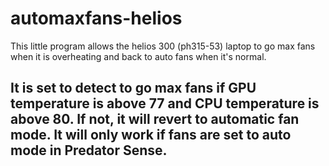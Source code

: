 # automaxfans-helios
This little program allows the helios 300 (ph315-53) laptop to go max fans when it is overheating and back to auto fans when it's normal.
## It is set to detect to go max fans if GPU temperature is above 77 and CPU temperature is above 80. If not, it will revert to automatic fan mode. It will only work if fans are set to auto mode in Predator Sense.
